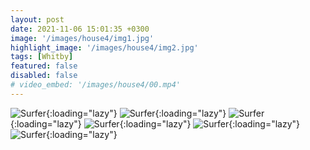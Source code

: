 ```yaml
---
layout: post
date: 2021-11-06 15:01:35 +0300
image: '/images/house4/img1.jpg'
highlight_image: '/images/house4/img2.jpg'
tags: [Whitby]
featured: false
disabled: false
# video_embed: '/images/house4/00.mp4'
---
```

![Surfer]({{site.baseurl}}/images/house4/img3.jpg){:loading="lazy"}
![Surfer]({{site.baseurl}}/images/house4/img4.jpg){:loading="lazy"}
![Surfer]({{site.baseurl}}/images/house4/img5.jpg){:loading="lazy"}
![Surfer]({{site.baseurl}}/images/house4/img6.jpg){:loading="lazy"}
![Surfer]({{site.baseurl}}/images/house4/img7.jpg){:loading="lazy"}
![Surfer]({{site.baseurl}}/images/house4/img8.jpg){:loading="lazy"}
<!-- ![Surfer]({{site.baseurl}}/images/house4/img9.jpg){:loading="lazy"} -->